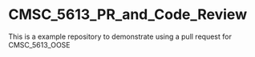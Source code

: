 # CMSC_5613_PR_and_Code_Review

This is a example repository to demonstrate using a pull request for CMSC_5613_OOSE
